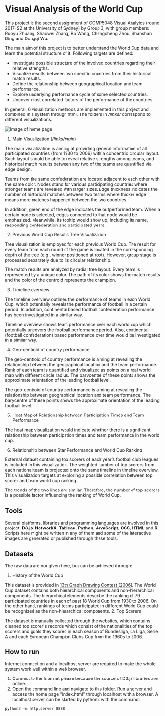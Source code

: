 # Visual Analysis of the World Cup

This project is the second assignment of COMP5048 Visual Analyics (round 2017-S2 at the University of Sydney) by Group 3, with group members: Ruoyu Zhuang, Shaowei Zhang, Bo Wang, Chengcheng Zhou, Shanshan Ding and Dongqi Wu.

The main aim of this project is to better understand the World Cup data and learn the potential structure of it. Following targets are defined:

* Investigate possible structure of the involved countries regarding their relative strengths.
* Visualize results between two specific countries from their historical match results.
* Define the relationship between geographical location and team performance.
* Explore underlying performance cycle of some selected countries.
* Uncover most correlated factors of the performance of the countries.

In general, 6 visualization methods are implemented in this project and combined in a system through html. The folders in */links/* correspond to different visualizations.

![Image of home page](https://github.com/ZhuangRuoyu/Visual-Analysis-of-World-Cup/blob/master/images/screenshot/home.jpg)


1. Main Visualization (*/links/main*)

The main visualization is aiming at providing general information of all participated countries (from 1930 to 2006) with a concentric circular layout. Such layout should be able to reveal relative strengths among teams, and historical match results between any two of the teams are quantified via edge design.



Teams from the same confederation are located adjacent to each other with the same color. Nodes stand for various participating countries where stronger teams are revealed with larger sizes. Edge thickness indicates the number of historical matches between two teams where thicker edge means more matches happened between the two countries.

In addition, green end of the edge indicates the outperformed team. When a certain node is selected, edges connected to that node would be emphasized. Meanwhile, its tooltip would show up, including its name, responding confederation and participated years.

2. Previous World Cup Results Tree Visualization

Tree visualization is employed for each previous World Cup. The result for every team from each round of the game is located in the corresponding depth of the tree (e.g., winner positioned at root). However, group stage is processed separately due to its circular relationship.


The match results are analyzed by radial tree layout. Every team is represented by a unique color. The path of its color shows the match results and the color of the centroid represents the champion.

3. Timeline overview

The timeline overview outlines the performance of teams in each World Cup, which potentially reveals the performance of football in a certain period. In addition, continental based football confederation performance has been investigated in a similar way.


Timeline overview shows team performance over each world cup which potentially uncovers the football performance period. Also, continental (football confederation) based performance over time would be investigated in a similar way.

4. Geo-centroid of country performance

The geo-centroid of country performance is aiming at revealing the relationship between the geographical location and the team performance. Rank of each team is quantified and visualized as points on a real world map with different circle radius. The barycentre of these points shows the approximate orientation of the leading football level.



The geo-centroid of country performance is aiming at revealing the relationship between geographical location and team performance. The barycentre of these points shows the approximate orientation of the leading football level.

5. Heat Map of Relationship between Participation Times and Team Performance

The heat map visualization would indicate whether there is a significant relationship between participation times and team performance in the world cup.

6. Relationship between Star Performance and World Cup Ranking

External dataset containing top scorers of each year’s football club leagues is included in this visualization. The weighted number of top scorers from each national team is projected onto the same timeline in timeline overview. This visualization targets at exploring a possible correlation between top scorer and team world cup ranking.

The trends of the two lines are similar. Therefore, the number of top scorers is a possible factor influencing the ranking of World Cup.


## Tools
Several platforms, libraries and programming languages are involved in this project: **D3.js**, **NetworkX**, **Tableau**, **Python**, **JavaScript**, **CSS**, **HTML** and **R**. Scripts here might be written in any of them and some of the interactive images are generated or published through these tools.

## Datasets
The raw data are not given here, but can be achieved through:
1. History of the World Cup

This dataset is provided in [13th Graph Drawing Contest (2006)](http://gd2006.iti.kit.edu/contest/). The World Cup dataset contains both hierarchical components and non-hierarchical components. The hierarchical elements describe the ranking of 79 participated countries in each of past 18 World Cup from 1930 to 2006. On the other hand, rankings of teams participated in different World Cup could be recognized as the non-hierarchical components.
2. Top Scorers

The dataset is manually collected through the websites, which contains cleaned top scorer's records which consist of the nationalities of the top scorers and goals they scored in each season of Bundesliga, La Liga, Serie A and each European Champion Clubs Cup from the 1960s to 2006.

## How to run
Internet connection and a localhost server are required to make the whole system work well within a web browser.

1. Connect to the Internet please because the source of D3.js libraries are online.
2. Open the command line and navigate to this folder. Run a server and access the home page "index.html" through localhost with a browser. A localhost server can be started by python3 with the command:
```
python3 -m http.server 8888
```
